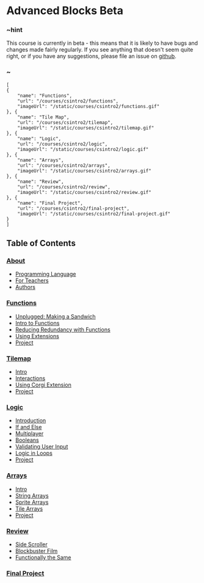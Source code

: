 # Advanced Blocks Beta

### ~hint

This course is currently in beta - this means that it is likely to have bugs and changes made fairly regularly. If you see anything that doesn't seem quite right, or if you have any suggestions, please file an issue on [github](https://github.com/microsoft/pxt-arcade).

### ~

```codecard
[
{
    "name": "Functions",
    "url": "/courses/csintro2/functions",
    "imageUrl": "/static/courses/csintro2/functions.gif"
}, {
    "name": "Tile Map",
    "url": "/courses/csintro2/tilemap",
    "imageUrl": "/static/courses/csintro2/tilemap.gif"
}, {
    "name": "Logic",
    "url": "/courses/csintro2/logic",
    "imageUrl": "/static/courses/csintro2/logic.gif"
}, {
    "name": "Arrays",
    "url": "/courses/csintro2/arrays",
    "imageUrl": "/static/courses/csintro2/arrays.gif"
}, {
    "name": "Review",
    "url": "/courses/csintro2/review",
    "imageUrl": "/static/courses/csintro2/review.gif"
}, {
    "name": "Final Project",
    "url": "/courses/csintro2/final-project",
    "imageUrl": "/static/courses/csintro2/final-project.gif"
}
]
```

## Table of Contents

### [About](/courses/csintro1/about)

* [Programming Language](/courses/csintro1/about/script)
* [For Teachers](/courses/csintro1/about/teachers)
* [Authors](/courses/csintro1/about/authors)

### [Functions](/courses/csintro2/functions)

* [Unplugged: Making a Sandwich](/courses/csintro2/functions/unplugged)
* [Intro to Functions](/courses/csintro2/functions/intro)
* [Reducing Redundancy with Functions](/courses/csintro2/functions/redundancy)
* [Using Extensions](/courses/csintro2/functions/extensions)
* [Project](/courses/csintro2/functions/project)

### [Tilemap](/courses/csintro2/tilemap)

* [Intro](/courses/csintro2/tilemap/intro)
* [Interactions](/courses/csintro2/tilemap/interactions)
* [Using Corgi Extension](/courses/csintro2/tilemap/extensions)
* [Project](/courses/csintro2/tilemap/project)

### [Logic](/courses/csintro2/logic)

* [Introduction](/courses/csintro2/logic/intro)
* [If and Else](/courses/csintro2/logic/if-else)
* [Multiplayer](/courses/csintro2/logic/multiplayer)
* [Booleans](/courses/csintro2/logic/booleans)
* [Validating User Input](/courses/csintro2/logic/user-input)
* [Logic in Loops](/courses/csintro2/logic/while)
* [Project](/courses/csintro2/logic/project)

### [Arrays](/courses/csintro2/arrays)

* [Intro](/courses/csintro2/arrays/intro)
* [String Arrays](/courses/csintro2/arrays/string)
* [Sprite Arrays](/courses/csintro2/arrays/sprites)
* [Tile Arrays](/courses/csintro2/arrays/tilemap)
* [Project](/courses/csintro2/arrays/project)

### [Review](/courses/csintro2/review)

* [Side Scroller](/courses/csintro2/review/side-scroller)
* [Blockbuster Film](/courses/csintro2/review/blockbuster)
* [Functionally the Same](/courses/csintro2/review/functions)


### [Final Project](/courses/csintro2/final-project)
